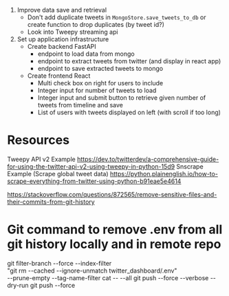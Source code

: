 1. Improve data save and retrieval
    * Don't add duplicate tweets in `MongoStore.save_tweets_to_db` or create function to drop duplicates (by tweet id?)
    * Look into Tweepy streaming api
2. Set up application infrastructure
    * Create backend FastAPI
        * endpoint to load data from mongo
        * endpoint to extract tweets from twitter (and display in react app)
        * endpoint to save extracted tweets to mongo
    * Create frontend React
        * Multi check box on right for users to include
        * Integer input for number of tweets to load
        * Integer input and submit button to retrieve given number of tweets from timeline and save
        * List of users with tweets displayed on left (with scroll if too long)


# Resources
Tweepy API v2 Example
https://dev.to/twitterdev/a-comprehensive-guide-for-using-the-twitter-api-v2-using-tweepy-in-python-15d9
Snscrape Example (Scrape global tweet data)
https://python.plainenglish.io/how-to-scrape-everything-from-twitter-using-python-b91eae5e4614

https://stackoverflow.com/questions/872565/remove-sensitive-files-and-their-commits-from-git-history

# Git command to remove .env from all git history locally and in remote repo
git filter-branch --force --index-filter \
  "git rm --cached --ignore-unmatch twitter_dashboard/.env" \
  --prune-empty --tag-name-filter cat -- --all
  git push --force --verbose --dry-run
  git push --force
